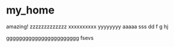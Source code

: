 # my_home
amazing! 
zzzzzzzzzzzzz
xxxxxxxxxx
yyyyyyyy
aaaaa
sss
dd
f
g
hj


ggggggggggggggggggggggg
fsevs
